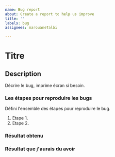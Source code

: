 ```yaml
---
name: Bug report
about: Create a report to help us improve
title: ''
labels: bug
assignees: marouaneTalbi

---
```


# Titre

## Description

Décrire le bug, imprime écran si besoin.

### Les étapes pour reproduire les bugs

Défini l'ensemble des étapes pour reproduire le bug.

1. Etape 1.
2. Etape 2.

### Résultat obtenu 

### Résultat que j'aurais du avoir
